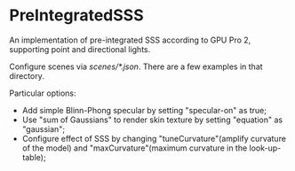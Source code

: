 # PreIntegratedSSS

An implementation of pre-integrated SSS according to GPU Pro 2, supporting point and directional lights.

Configure scenes via *scenes/\*.json*. There are a few examples in that directory.

Particular options:
- Add simple Blinn-Phong specular by setting "specular-on" as true;
- Use "sum of Gaussians" to render skin texture by setting "equation" as "gaussian";
- Configure effect of SSS by changing "tuneCurvature"(amplify curvature of the model) and "maxCurvature"(maximum curvature in the look-up-table);
